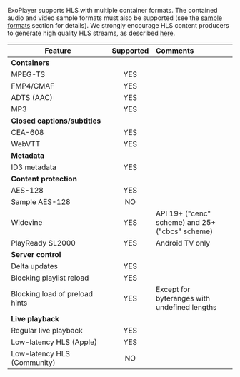 ExoPlayer supports HLS with multiple container formats. The contained audio and
video sample formats must also be supported (see the
[sample formats](supported-formats.html#sample-formats) section for details). We
strongly encourage HLS content producers to generate high quality HLS streams,
as described
[here](https://medium.com/google-exoplayer/hls-playback-in-exoplayer-a33959a47be7).

| Feature | Supported    | Comments             |
|---------|:------------:|:---------------------|
| **Containers** |||
| MPEG-TS | YES ||
| FMP4/CMAF | YES ||
| ADTS (AAC) | YES ||
| MP3 | YES ||
| **Closed&nbsp;captions/subtitles** |||
| CEA-608 | YES ||
| WebVTT | YES ||
| **Metadata** |||
| ID3 metadata | YES ||
| **Content protection** |||
| AES-128 | YES ||
| Sample AES-128 | NO ||
| Widevine | YES | API 19+ ("cenc" scheme) and 25+ ("cbcs" scheme) |
| PlayReady SL2000 | YES | Android TV only |
| **Server control** |||
| Delta updates | YES ||
| Blocking playlist reload | YES ||
| Blocking load of preload hints | YES | Except for byteranges with undefined lengths |
| **Live playback** |||
| Regular live playback | YES ||
| Low-latency HLS (Apple) | YES ||
| Low-latency HLS (Community) | NO ||
